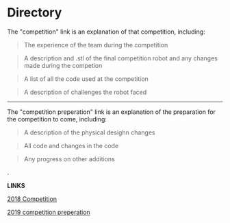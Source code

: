 # Directory

The "competition" link is an explanation of that competition, including:

>The experience of the team during the competition

>A description and .stl of the final competition robot and any changes made during the competion

>A list of all the code used at the competition

>A description of challenges the robot faced

_________________________________________________________________________________________________________________________________________

The "competition preperation" link is an explanation of the preparation for the competition to come, including:

>A description of the physical desighn changes

>All code and changes in the code

>Any progress on other additions

.

**LINKS**

[2018 Competition](2018-competition)

[2019 competition preperation](2019-competition-preperation)
